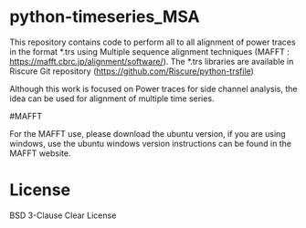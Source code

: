 # python-timeseries_MSA


This repository contains code to perform all to all alignment of power traces in the format *.trs using Multiple sequence alignment techniques (MAFFT : https://mafft.cbrc.jp/alignment/software/).
The *.trs libraries are available in Riscure Git repository (https://github.com/Riscure/python-trsfile)

Although this work is focused on Power traces for side channel analysis, the idea can be used for alignment of multiple time series.


#MAFFT

For the MAFFT use, please download the ubuntu version, if you are using windows, use the ubuntu windows version instructions can be found in the MAFFT website. 

# License

BSD 3-Clause Clear License
